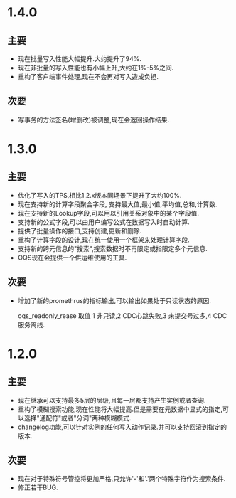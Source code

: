 # 1.4.0
## 主要
* 现在批量写入性能大幅提升.大约提升了94%.
* 现在非批量的写入性能也有小幅上升,大约在1%-5%之间.
* 重构了客户端事件处理,现在不会再对写入造成负担.

## 次要
* 写事务的方法签名(增删改)被调整,现在会返回操作结果.

# 1.3.0
## 主要
* 优化了写入的TPS,相比1.2.x版本同场景下提升了大约100%.
* 现在支持新的计算字段聚合字段, 支持最大值,最小值,平均值,总和,计算数.
* 现在支持新的Lookup字段,可以用以引用关系对象中的某个字段值.
* 支持新的公式字段,可以由用户编写公式在数据写入时自动计算.
* 提供了批量操作的接口,支持创建,更新和删除.
* 重构了计算字段的设计,现在统一使用一个框架来处理计算字段.
* 支持新的跨元信息的"搜索",搜索数据时不再限定或指限定多个元信息.
* OQS现在会提供一个供运维使用的工具.

## 次要
* 增加了新的promethrus的指标输出,可以输出如果处于只读状态的原因.

  oqs_readonly_rease 取值 1 非只读,2 CDC心跳失败,3 未提交号过多,4 CDC服务离线.

# 1.2.0
## 主要
* 现在继承可以支持最多5层的层级,且每一层都支持产生实例或者查询.
* 重构了模糊搜索功能,现在性能将大幅提高.但是需要在元数据中显式的指定,可以选择"通配符"或者"分词"两种模糊模式.
* changelog功能,可以针对实例的任何写入动作记录.并可以支持回滚到指定的版本.

## 次要
* 现在对于特殊符号管控将更加严格,只允许'-'和'.'两个特殊字符作为搜索条件.
* 修正若干BUG.